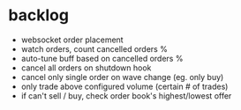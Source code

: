 # backlog
- websocket order placement
- watch orders, count cancelled orders %
- auto-tune buff based on cancelled orders %
- cancel all orders on shutdown hook
- cancel only single order on wave change (eg. only buy)
- only trade above configured volume (certain # of trades)
- if can't sell / buy, check order book's highest/lowest offer

